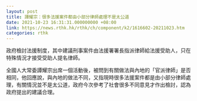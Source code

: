 ```yaml
---
layout: post
title: 譚耀宗：很多法援案件都由小部分律師處理不是太公道
date: 2021-10-23 16:31:31.000000000 +08:00
link: https://news.rthk.hk/rthk/ch/component/k2/1616602-20211023.htm
categories: rthk
---
```


政府檢討法援制度，其中建議刑事案件由法援署署長指派律師給法援受助人，只在特殊情況才接受受助人提名律師。

全國人大常委譚耀宗出席一個活動後，被問到有關做法與內地的「官派律師」是否相同，他回應說，與內地的做法不同，又指現時很多法援案件都是由小部分律師處理，有關情況並不是太公道，政府今次參考了社會很多不同意見才作出檢討，認為政府提出的建議合理。
